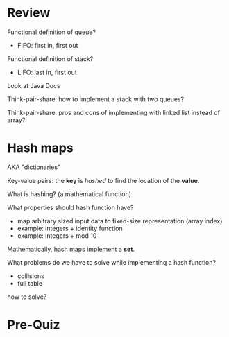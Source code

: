 # Review

Functional definition of queue?

- FIFO: first in, first out

Functional definition of stack?

- LIFO: last in, first out

Look at Java Docs

Think-pair-share: how to implement a stack with two queues?

Think-pair-share: pros and cons of implementing with linked list instead of
array?

# Hash maps

AKA "dictionaries"

Key-value pairs: the **key** is *hashed* to find the location of the **value**.

What is hashing? (a mathematical function)

What properties should hash function have?

- map arbitrary sized input data to fixed-size representation (array index)
- example: integers + identity function
- example: integers + mod 10

Mathematically, hash maps implement a **set**.

What problems do we have to solve while implementing a hash function?

- collisions
- full table

how to solve?

# Pre-Quiz
